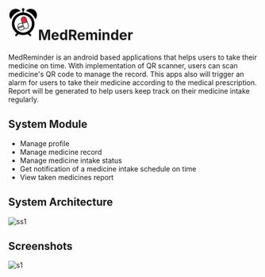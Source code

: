 <img src="https://github.com/NURULFARAHINirwanshah/MedReminder/blob/master/app/src/main/res/drawable/logo.png" align="left" width="60px">

# MedReminder
MedReminder is an android based applications that helps users to take their medicine on time. With implementation of QR scanner, users can scan medicine's QR code to manage the record. This apps also will trigger an alarm for users to take their medicine according to the medical prescription. Report will be generated to help users keep track on their medicine intake regularly.
 
## System Module
* Manage profile
*	Manage medicine record
*	Manage medicine intake status
*	Get notification of a medicine intake schedule on time
*	View taken medicines report

## System Architecture
![ss1](https://github.com/NURULFARAHINirwanshah/Network-Monitoring-Dashboard-Using-Grafana-Open-Source/blob/master/screenshots/architecture.png)

## Screenshots
![s1](https://github.com/NURULFARAHINirwanshah/Network-Monitoring-Dashboard-Using-Grafana-Open-Source/blob/master/screenshots/s1.png)

